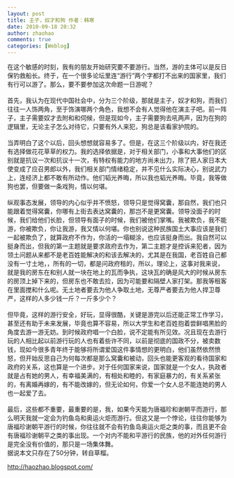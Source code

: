```yaml
---
layout: post
title: 主子，奴才和狗 作者：韩寒
date: 2010-09-18 20:32
author: zhaohao
comments: true
categories: [Weblog]
---
```

在这个敏感的时刻，我有的朋友开始研究要不要游行。当然，游的主体可以是反日保钓救船长。终于，在一个很多论坛里连“游行”两个字都打不出来的国家里，我们有行可以游了。那么，要不要参加这次命题一日游呢？<br />
<br />
首先，我认为在现代中国社会中，分为三个阶级，那就是主子，奴才和狗，而我们往往一人饰两角，至于饰演哪两个角色，我想不会有人觉得他在演主子吧。前一阵子，主子需要奴才去附和和伺候，但是现如今，主子需要狗去吼两声，因为在狗的逻辑里，无论主子怎么对待它，只要有外人来犯，狗总是该看家护院的。<br />
<br />
当弄明白了这个以后，回头想想就容易多了。但是，在这三个阶级以内，好在我还有选择做花花草草的权力。我的选择依据是，对于相关部门，小事和大事他们的区别就是抗议一次和抗议十一次，有特权有能力的地方尚未出力，除了把人家日本大使变成了应召男郎以外，我们相关部门情绪稳定，并不见什么实际决心，别说武力上，连经济上都不敢有所动作。他们韬光养晦，所以我也韬光养晦。毕竟，我等做狗也罢，但要做一条戏狗，情以何堪。<br />
<br />
纵观事态发展，领导的内心似乎并不愤怒，领导只是觉得窝囊，那自然，我们也只能跟着觉得窝囊，你哪有上街去表达窝囊的，那岂不是更窝囊。领导没面子的时候，我们给他们长脸，但领导有面子的时候，我们被他们掌嘴。我被欺负，我不能游，你被欺负，你让我游，我又情以何堪。你也别说这种民族国土大事应该是我们一起被欺负了，就算政府不作为，你活的一塌糊涂，也应该挺身而出。我自然可以挺身而出，但我的第一主题就是要求政府去作为，第二主题才是控诉来犯者，因为领土问题从来都不是老百姓能解决的和该去解决的，尤其是在我国，老百姓自己都没有一寸土地，，所有的一切，都是问政府租的，所以，理论上，这事对我来说，就是我的房东在和别人就一块在地上的瓦而争执，这块瓦的确是风大的时候从房东的房顶上掉下来的，但房东也不敢去捡，因为可能要和隔壁人家打架。那我等租客在里面搅和什么呢。无土地者要去为他人争取土地，无尊严者要去为他人捍卫尊严，这样的人多少钱一斤？一斤多少个？<br />
<br />
但毕竟，这样的游行安全，好玩，显得很酷，关键是游完以后还能正常工作学习，甚至还有助于未来发展，毕竟也算不容易，所以大学生和老百姓抱着尝鲜唱黑脸的角度去游一游无妨。到时候政府唱一个白脸，说不定能有所见效。况且现在去游行玩的人相比起以前游行玩的人也有着些许不同，以前是彻底的国政不分，被卖数钱，现如今很多青年终于能够将所谓爱国这件事情想的更明白，他们虽然依然愤怒，但开始反思自己为何每次都是那么窝囊和被动，回头也能更客观的看待国家和政府的关系，这也算是一个进步。对于任何国家来说，国家就是一个女人，执政者就是占有她的男人，有幸福美满的，有相处和睦的，有家庭暴力的，有关系紧张的，有离婚再嫁的，有不能改嫁的，但无论如何，你爱一个女人总不能连她的男人也一起爱了去。<br />
<br />
最后，这些都不重要，最重要的是，我，如果今天能为唐福珍和谢朝平而游行，那么明天我就一定会为钓鱼岛和奥运火炬而游行。但这又是一个悖论，往往你能够为唐福珍谢朝平游行的时候，你往往就不会有钓鱼岛奥运火炬之类的事，而且更不会有唐福珍谢朝平之类的事出现。一个对内不能和平游行的民族，他的对外任何游行是完全没有价值的，那只是一场集体舞。<br />
据说本文只存在了50分钟，转自草榴。<div>http://haozhao.blogspot.com/</div>
